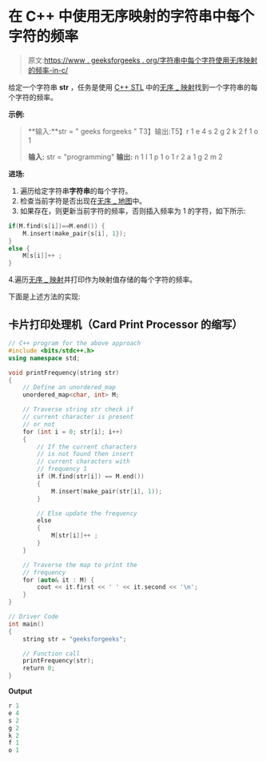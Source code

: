 # 在 C++ 中使用无序映射的字符串中每个字符的频率

> 原文:[https://www . geeksforgeeks . org/字符串中每个字符使用无序映射的频率-in-c/](https://www.geeksforgeeks.org/frequency-of-each-character-in-a-string-using-unordered_map-in-c/)

给定一个字符串 **str** ，任务是使用 [C++ STL](https://www.geeksforgeeks.org/the-c-standard-template-library-stl/) 中的[无序 _ 映射](https://www.geeksforgeeks.org/unordered_map-in-stl-and-its-applications/)找到一个字符串的每个字符的频率。

**示例:**

> **输入:**str = " geeks forgeeks "
> T3】输出:T5】r 1
> e 4
> s 2
> g 2
> k 2
> f 1
> o 1
> 
> **输入:** str = "programming"
> **输出:**
> n 1
> I 1
> p 1
> o 1
> r 2
> a 1
> g 2
> m 2

**进场:**

1.  遍历给定字符串**字符串**的每个字符。
2.  检查当前字符是否出现在[无序 _ 地图](https://www.geeksforgeeks.org/unordered_map-in-stl-and-its-applications/)中。
3.  如果存在，则更新当前字符的频率，否则插入频率为 1 的字符，如下所示:

```cpp
if(M.find(s[i])==M.end()) {
    M.insert(make_pair{s[i], 1});
}
else {
    M[s[i]]++ ;
}

```

4.遍历[无序 _ 映射](https://www.geeksforgeeks.org/unordered_map-in-stl-and-its-applications/)并打印作为映射值存储的每个字符的频率。

下面是上述方法的实现:

## 卡片打印处理机（Card Print Processor 的缩写）

```cpp
// C++ program for the above approach
#include <bits/stdc++.h>
using namespace std;

void printFrequency(string str)
{
    // Define an unordered_map
    unordered_map<char, int> M;

    // Traverse string str check if
    // current character is present
    // or not
    for (int i = 0; str[i]; i++)
    {
        // If the current characters
        // is not found then insert
        // current characters with
        // frequency 1
        if (M.find(str[i]) == M.end())
        {
            M.insert(make_pair(str[i], 1));
        }

        // Else update the frequency
        else
        {
            M[str[i]]++ ;
        }
    }

    // Traverse the map to print the
    // frequency
    for (auto& it : M) {
        cout << it.first << ' ' << it.second << '\n';
    }
}

// Driver Code
int main()
{
    string str = "geeksforgeeks";

    // Function call
    printFrequency(str);
    return 0;
}
```

**Output**

```cpp
r 1
e 4
s 2
g 2
k 2
f 1
o 1

```